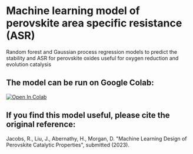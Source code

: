 # Machine learning model of perovskite area specific resistance (ASR)

Random forest and Gaussian process regression models to predict the stability and ASR for perovskite oxides useful for oxygen reduction and evolution catalysis

## The model can be run on Google Colab:

[![Open In Colab](https://colab.research.google.com/assets/colab-badge.svg)](https://colab.research.google.com/github/uw-cmg/ASR_model/blob/main/Run_ASR_model_Colab.ipynb)

## If you find this model useful, please cite the original reference:

Jacobs, R., Liu, J., Abernathy, H., Morgan, D. "Machine Learning Design of Perovskite Catalytic Properties", submitted (2023).

